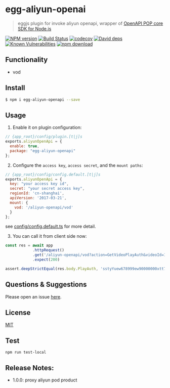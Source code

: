 # egg-aliyun-openai

> eggjs plugin for invoke aliyun openapi, wrapper of [OpenAPI POP core SDK for Node.js](https://github.com/aliyun/openapi-core-nodejs-sdk)

[![NPM version][npm-image]][npm-url]
[![Build Status](https://travis-ci.com/Jeff-Tian/egg-aliyun-openapi.svg?branch=master)](https://travis-ci.com/Jeff-Tian/egg-aliyun-openapi)
[![codecov](https://codecov.io/gh/Jeff-Tian/egg-aliyun-openapi/branch/master/graph/badge.svg)](https://codecov.io/gh/Jeff-Tian/egg-aliyun-openapi)
[![David deps][david-image]][david-url]
[![Known Vulnerabilities][snyk-image]][snyk-url]
[![npm download][download-image]][download-url]

[npm-image]: https://img.shields.io/npm/v/egg-aliyun-openapi.svg?style=flat-square
[npm-url]: https://npmjs.org/package/egg-aliyun-openapi
[david-image]: https://img.shields.io/david/jeff-tian/egg-aliyun-openapi.svg?style=flat-square
[david-url]: https://david-dm.org/jeff-tian/egg-aliyun-openapi
[snyk-image]: https://snyk.io/test/npm/egg-aliyun-openapi/badge.svg?style=flat-square
[snyk-url]: https://snyk.io/test/npm/egg-aliyun-openapi
[download-image]: https://img.shields.io/npm/dm/egg-aliyun-openapi.svg?style=flat-square
[download-url]: https://npmjs.org/package/egg-aliyun-openapi

<!--
Description here.
-->

## Functionality
- vod

## Install

```bash
$ npm i egg-aliyun-openapi --save
```

## Usage

1. Enable it on plugin configuration:
```js
// {app_root}/config/plugin.[t|j]s
exports.aliyunOpenApi = {
  enable: true,
  package: "egg-aliyun-openapi"
};
```

2. Configure the `access key`, `access secret`, and the `mount paths`:
```js
// {app_root}/config/config.default.[t|j]s
exports.aliyunOpenApi = {
  key: "your access key id",
  secret: "your secret access key",
  regionId: 'cn-shanghai',
  apiVersion: '2017-03-21',
  mount: {
    vod: '/aliyun-openapi/vod'
  }
};
```

see [config/config.default.ts](config/config.default.ts) for more detail.

3. You can call it from client side now:
```typescript
const res = await app
            .httpRequest()
            .get('/aliyun-openapi/vod?action=GetVideoPlayAuth&videoId=1234')
            .expect(200)

assert.deepStrictEqual(res.body.PlayAuth, 'sstyYuew678999ew90000000xtt7TYUh')
```

## Questions & Suggestions

Please open an issue [here](https://github.com/eggjs/egg/issues).

## License

[MIT](LICENSE)

## Test

```shell
npm run test-local
```

## Release Notes:

- 1.0.0: proxy aliyun pod product 

